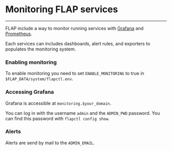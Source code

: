 # Monitoring FLAP services

---

FLAP include a way to monitor running services with [Grafana](https://grafana.com/) and [Prometheus](https://prometheus.io).

Each services can includes dashboards, alert rules, and exporters to populates the monitoring system.

### Enabling monitoring

To enable monitoring you need to set `ENABLE_MONITORING` to true in `$FLAP_DATA/system/flapctl.env`.

### Accessing Grafana

Grafana is accessible at `monitoring.$your_domain`.

You can log in with the username `admin` and the `ADMIN_PWD` password. You can find this password with `flapctl config show`.

### Alerts

Alerts are send by mail to the `ADMIN_EMAIL`.
